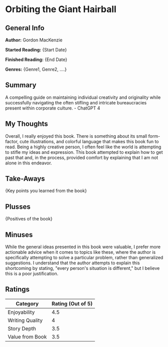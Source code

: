 # Orbiting the Giant Hairball 

## General Info

**Author:** Gordon MacKenzie

**Started Reading:** {Start Date}

**Finished Reading:** {End Date}

**Genres:** {Genre1, Genre2, ....}

## Summary

A compelling guide on maintaining individual creativity and originality while successfully navigating the often stifling and intricate bureaucracies present within corporate culture. - ChatGPT 4
## My Thoughts

Overall, I really enjoyed this book. There is something about its small form-factor, cute illustrations, and colorful language that makes this book fun to read. 
Being a highly creative person, I often feel like the world is attempting to stifle my ideas and expression. This book attempted to explain how to get past that and, in the process, provided comfort by explaining that I am not alone in this endeavor.

## Take-Aways

{Key points you learned from the book}

## Plusses

{Positives of the book}

## Minuses

While the general ideas presented in this book were valuable, I prefer more actionable advice when it comes to topics like these, where the author is specifically attempting to solve a particular problem, rather than generalized suggestions. I understand that the author attempts to explain this shortcoming by stating, "every person's situation is different," but I believe this is a poor justification.


## Ratings

| Category             | Rating (Out of 5) |
| -------------------- | ----------------- |
| Enjoyability         |        4.5        |
| Writing Quality      |        4          |
| Story Depth          |        3.5        |
| Value from Book      |        3.5        |



